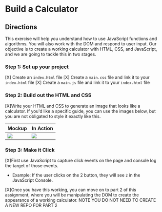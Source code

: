 # Build a Calculator

## Directions

This exercise will help you understand how to use JavaScript functions and algorithms. You will also work with the DOM and respond to user input.
Our objective is to create a working calculator with HTML, CSS, and JavaScript, and we are going to tackle this in two stages.

### Step 1: Set up your project

[X] Create an `index.html` file
[X] Create a `main.css` file and link it to your `index.html` file
[X] Create a `main.js` file and link it to your `index.html` file

### Step 2: Build out the HTML and CSS

[X]Write your HTML and CSS to generate an image that looks like a calculator. If you'd like a specific guide, you can use the images below, but you are
not obligated to style it exactly like this.

| Mockup                 | In Action                     |
| ---------------------- | ----------------------------- |
| ![](calcul"stator.jpg) | ![](calculator-in-action.gif) |

### Step 3: Make it Click

[X]First use JavaScript to capture click events on the page and console log the target of those events.

- Example: If the user clicks on the 2 button, they will see `2` in the JavaScript Console.

[X]Once you have this working, you can move on to part 2 of this assignment, where you will be manipulating the DOM to create the appearance of a working calculator. NOTE YOU DO NOT NEED TO CREATE A NEW REPO FOR PART 2
